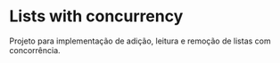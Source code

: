 # Lists with concurrency

Projeto para implementação de adição, leitura e remoção de listas com concorrência.
